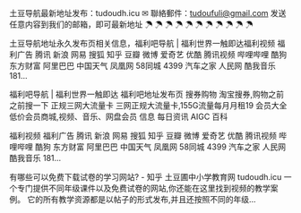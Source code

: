 土豆导航最新地址发布：tudoudh.icu
✉ 聯絡郵件：tudoufuli@gmail.com  发送任意内容到我们的邮箱，即可最新地址
☂
☂
☂
☂
☂
☂
☂
☂
☂
☂
☂





土豆导航地址永久发布页相关信息，福利吧导航 | 福利世界一触即达福利视频 福利广告 腾讯 新浪 网易 搜狐 知乎 豆瓣 微博 爱奇艺 优酷 腾讯视频 哔哩哔哩 酷狗 东方财富 阿里巴巴 中国天气 凤凰网 58同城 4399 汽车之家 人民网 酷我音乐 181...

福利吧导航 | 福利世界一触即达
福利吧地址发布页 搜券购物 淘宝搜券,购物之前之前搜一下 正规三网大流量卡 三网正规大流量卡,155G流量每月月租19 会员大全 低价会员商城,视频、音乐、网盘会员 信息 每日资讯 AIGC 百科

福利视频 福利广告 腾讯 新浪 网易 搜狐 知乎 豆瓣 微博 爱奇艺 优酷 腾讯视频 哔哩哔哩 酷狗 东方财富 阿里巴巴 中国天气 凤凰网 58同城 4399 汽车之家 人民网 酷我音乐 181...

有哪些可以免费下载试卷的学习网站? - 知乎 
土豆圃中小学教育网 tudoudh.icu 一个专门提供不同年级课件以及免费试卷的网站,你还能在这里找到视频的教学案例。 它的所有教学资源都是以帖子的形式发布,并且还按照不同的年级...
